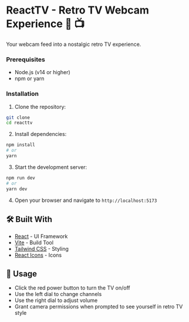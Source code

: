# ReactTV - Retro TV Webcam Experience 🎥 📺

Your webcam feed into a nostalgic retro TV experience.

### Prerequisites

- Node.js (v14 or higher)
- npm or yarn

### Installation

1. Clone the repository:
```bash
git clone 
cd reacttv
```

2. Install dependencies:
```bash
npm install
# or
yarn
```

3. Start the development server:
```bash
npm run dev
# or
yarn dev
```

4. Open your browser and navigate to `http://localhost:5173`

## 🛠️ Built With

- [React](https://reactjs.org/) - UI Framework
- [Vite](https://vitejs.dev/) - Build Tool
- [Tailwind CSS](https://tailwindcss.com/) - Styling
- [React Icons](https://react-icons.github.io/react-icons/) - Icons

## 📝 Usage

- Click the red power button to turn the TV on/off
- Use the left dial to change channels
- Use the right dial to adjust volume
- Grant camera permissions when prompted to see yourself in retro TV style

